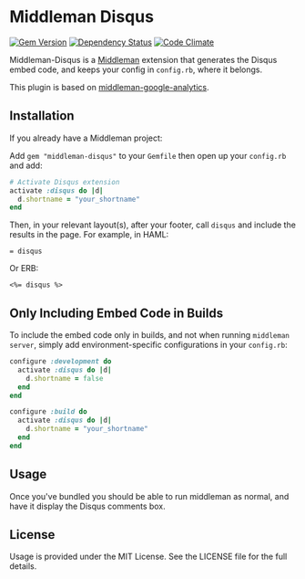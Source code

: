 # Middleman Disqus

[![Gem Version](https://badge.fury.io/rb/middleman-disqus.png)](http://badge.fury.io/rb/middleman-disqus)
[![Dependency Status](https://gemnasium.com/simonrice/middleman-disqus.png)](https://gemnasium.com/simonrice/middleman-disqus) 
[![Code Climate](https://codeclimate.com/github/simonrice/middleman-disqus.png)](https://codeclimate.com/github/simonrice/middleman-disqus)

Middleman-Disqus is a [Middleman](https://github.com/middleman/middleman)
extension that generates the Disqus embed code, and keeps your config
in `config.rb`, where it belongs.

This plugin is based on [middleman-google-analytics](https://github.com/MrJoy/middleman-google-analytics).

## Installation

If you already have a Middleman project:

Add `gem "middleman-disqus"` to your `Gemfile` then open up your `config.rb` and add:

```ruby
# Activate Disqus extension
activate :disqus do |d|
  d.shortname = "your_shortname"
end
```

Then, in your relevant layout(s), after your footer, call `disqus` and
include the results in the page.  For example, in HAML:

```haml
= disqus
```

Or ERB:

```erb
<%= disqus %>
```

## Only Including Embed Code in Builds

To include the embed code only in builds, and not when running
`middleman server`, simply add environment-specific configurations in your
`config.rb`:

```ruby
configure :development do
  activate :disqus do |d|
    d.shortname = false
  end
end

configure :build do
  activate :disqus do |d|
    d.shortname = "your_shortname"
  end
end
```

## Usage

Once you've bundled you should be able to run middleman as normal, and have it
display the Disqus comments box.

## License

Usage is provided under the MIT License. See the LICENSE file for the full details.
